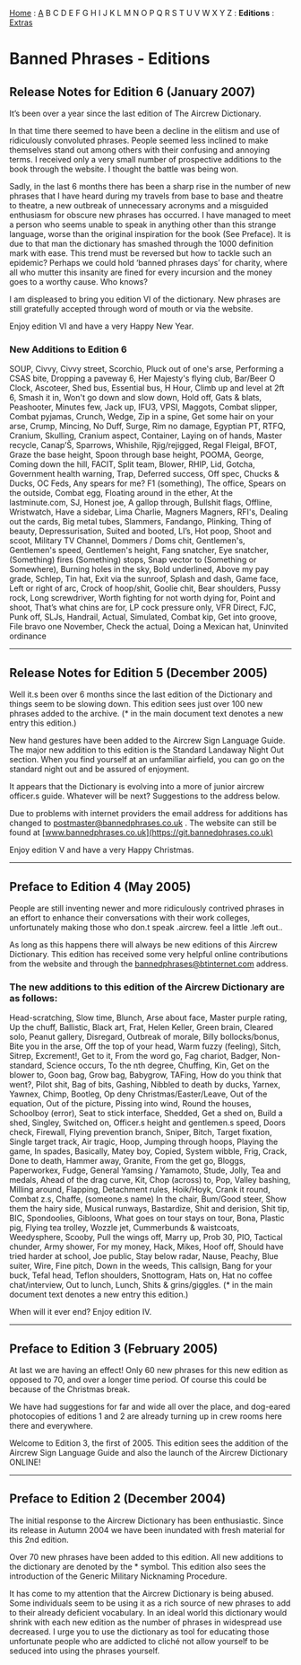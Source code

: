 [Home](/) : [A](aircrew/a) B C D E F G H I J K L M N O P Q R S T U V W X Y Z : **Editions** : [Extras](/extras/)

# Banned Phrases - Editions

## Release Notes for Edition 6 (January 2007)

It’s been over a year since the last edition of The Aircrew Dictionary. 
  
In that time there seemed to have been a decline in the elitism and use of ridiculously convoluted phrases. People seemed less inclined to make themselves stand out among others with their confusing and annoying terms. I received only a very small number of prospective additions to the book through the website. I thought the battle was being won. 
  
Sadly, in the last 6 months there has been a sharp rise in the number of new phrases that I have heard during my travels from base to base and theatre to theatre, a new outbreak of unnecessary acronyms and a misguided enthusiasm for obscure new phrases has occurred. I have managed to meet a person who seems unable to speak in anything other than this strange language, worse than the original inspiration for the book (See Preface). It is due to that man the dictionary has smashed through the 1000 definition mark with ease. This trend must be reversed but how to tackle such an epidemic? Perhaps we could hold ‘banned phrases days’ for charity, where all who mutter this insanity are fined for every incursion and the money goes to a worthy cause. Who knows? 
  
I am displeased to bring you edition VI of the dictionary. New phrases are still gratefully accepted through word of mouth or via the website.

Enjoy edition VI and have a very Happy New Year.

### New Additions to Edition 6

SOUP, Civvy, Civvy street, Scorchio, Pluck out of one's arse, Performing a CSAS bite, Dropping a paveway 6, Her Majesty's flying club, Bar/Beer O Clock, Ascoteer, Shed bus, Essential bus, H Hour, Climb up and level at 2ft 6, Smash it in, Won't go down and slow down, Hold off, Gats & blats, Peashooter, Minutes few, Jack up, IFU3, VPSI, Maggots, Combat slipper, Combat pyjamas, Crunch, Wedge, Zip in a spine, Get some hair on your arse, Crump, Mincing, No Duff, Surge, Rim no damage, Egyptian PT, RTFQ, Cranium, Skulling, Cranium aspect, Container, Laying on of hands, Master recycle, Canap’Š, Sparrows, Whishile, Rjig/rejigged, Regal Fleigal, BFOT, Graze the base height, Spoon through base height, POOMA, George, Coming down the hill, FACIT, Split team, Blower, RHIP, Lid, Gotcha, Government health warning, Trap, Deferred success, Off spec, Chucks & Ducks, OC Feds, Any spears for me? F1 (something), The office, Spears on the outside, Combat egg, Floating around in the ether, At the lastminute.com, SJ, Honest joe, A gallop through, Bullshit flags, Offline, Wristwatch, Have a sidebar, Lima Charlie, Magners Magners, RFI's, Dealing out the cards, Big metal tubes, Slammers, Fandango, Plinking, Thing of beauty, Depressurisation, Suited and booted, LI’s, Hot poop, Shoot and scoot, Military TV Channel, Dommers / Doms chit, Gentlemen's, Gentlemen's speed, Gentlemen's height, Fang snatcher, Eye snatcher, (Something) fires (Something) stops, Snap vector to (Something or Somewhere), Burning holes in the sky, Bold underlined, Above my pay grade, Schlep, Tin hat, Exit via the sunroof, Splash and dash, Game face, Left or right of arc, Crock of hoop/shit, Goolie chit, Bear shoulders, Pussy rock, Long screwdriver, Worth fighting for not worth dying for, Point and shoot, That’s what chins are for, LP cock pressure only, VFR Direct, FJC, Punk off, SLJs, Handrail, Actual, Simulated, Combat kip, Get into groove, File bravo one November, Check the actual, Doing a Mexican hat, Uninvited ordinance

***

## Release Notes for Edition 5 (December 2005)

Well it.s been over 6 months since the last edition of the Dictionary and things seem to be slowing down. This edition sees just over 100 new phrases added to the archive. (* in the main document text denotes a new entry this edition.)

New hand gestures have been added to the Aircrew Sign Language Guide. The major new addition to this edition is the Standard Landaway Night Out section. When you find yourself at an unfamiliar airfield, you can go on the standard night out and be assured of enjoyment.

It appears that the Dictionary is evolving into a more of junior aircrew officer.s guide. Whatever will be next? Suggestions to the address below.

Due to problems with internet providers the email address for additions has changed to [postmaster@bannedphrases.co.uk](mailto:postmaster@bannedphrases.co.uk) . The website can still be found at [www.bannedphrases.co.uk](https://git.bannedphrases.co.uk)

Enjoy edition V and have a very Happy Christmas.

***

## Preface to Edition 4 (May 2005)

People are still inventing newer and more ridiculously contrived phrases in an effort to enhance their conversations with their work colleges, unfortunately making those who don.t speak .aircrew. feel a little .left out.. 
  
As long as this happens there will always be new editions of this Aircrew Dictionary. This edition has received some very helpful online contributions from the website and through the bannedphrases@btinternet.com address.

### The new additions to this edition of the Aircrew Dictionary are as follows:

Head-scratching, Slow time, Blunch, Arse about face, Master purple rating, Up the chuff, Ballistic, Black art, Frat, Helen Keller, Green brain, Cleared solo, Peanut gallery, Disregard, Outbreak of morale, Billy bollocks/bonus, Bite you in the arse, Off the top of your head, Warm fuzzy (feeling), Sitch, Sitrep, Excrement!, Get to it, From the word go, Fag chariot, Badger, Non-standard, Science occurs, To the nth degree, Chuffing, Kin, Get on the blower to, Goon bag, Grow bag, Babygrow, TAFing, How do you think that went?, Pilot shit, Bag of bits, Gashing, Nibbled to death by ducks, Yarnex, Yawnex, Chimp, Bootleg, Op deny Christmas/Easter/Leave, Out of the equation, Out of the picture, Pissing into wind, Round the houses, Schoolboy (error), Seat to stick interface, Shedded, Get a shed on, Build a shed, Singley, Switched on, Officer.s height and gentlemen.s speed, Doors check, Firewall, Flying prevention branch, Sniper, Bitch, Target fixation, Single target track, Air tragic, Hoop, Jumping through hoops, Playing the game, In spades, Basically, Matey boy, Copied, System wibble, Frig, Crack, Done to death, Hammer away, Granite, From the get go, Bloggs, Paperworkex, Fudge, General Yamsing / Yamamoto, Stude, Jolly, Tea and medals, Ahead of the drag curve, Kit, Chop (across) to, Pop, Valley bashing, Milling around, Flapping, Detachment rules, Hoik/Hoyk, Crank it round, Combat z.s, Chaffe, (someone.s name) In the chair, Bum/Good steer, Show them the hairy side, Musical runways, Bastardize, Shit and derision, Shit tip, BIC, Spondoolies, Gibloons, What goes on tour stays on tour, Bona, Plastic pig, Flying tea trolley, Wozzle jet, Cummerbunds & waistcoats, Weedysphere, Scooby, Pull the wings off, Marry up, Prob 30, PIO, Tactical chunder, Army shower, For my money, Hack, Mikes, Hoof off, Should have tried harder at school, Joe public, Stay below radar, Nause, Peachy, Blue suiter, Wire, Fine pitch, Down in the weeds, This callsign, Bang for your buck, Tefal head, Teflon shoulders, Snottogram, Hats on, Hat no coffee chat/interview, Out to lunch, Lunch, Shits & grins/giggles. (* in the main document text denotes a new entry this edition.)

When will it ever end? Enjoy edition IV.

***

## Preface to Edition 3 (February 2005)

At last we are having an effect! Only 60 new phrases for this new edition as opposed to 70, and over a longer time period. Of course this could be because of the Christmas break.

We have had suggestions for far and wide all over the place, and dog-eared photocopies of editions 1 and 2 are already turning up in crew rooms here there and everywhere.

Welcome to Edition 3, the first of 2005. This edition sees the addition of the Aircrew Sign Language Guide and also the launch of the Aircrew Dictionary ONLINE!

***

## Preface to Edition 2 (December 2004)

The initial response to the Aircrew Dictionary has been enthusiastic. Since its release in Autumn 2004 we have been inundated with fresh material for this 2nd edition.

Over 70 new phrases have been added to this edition. All new additions to the dictionary are denoted by the * symbol. This edition also sees the introduction of the Generic Military Nicknaming Procedure.

It has come to my attention that the Aircrew Dictionary is being abused. Some individuals seem to be using it as a rich source of new phrases to add to their already deficient vocabulary. In an ideal world this dictionary would shrink with each new edition as the number of phrases in widespread use decreased. I urge you to use the dictionary as tool for educating those unfortunate people who are addicted to cliché not allow yourself to be seduced into using the phrases yourself.

